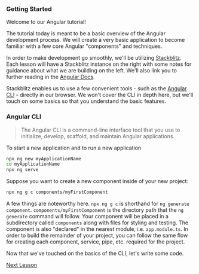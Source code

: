 ### Getting Started

Welcome to our Angular tutorial!

The tutorial today is meant to be a basic overview of the Angular development process.  We will create a very basic application to become familiar with a few core Angular "components" and techniques.  

In order to make development go smoothly, we'll be utilizing [Stackblitz](https://stackblitz.com/).  Each lesson will have a Stackblitz instance on the right with some notes for guidance about what we are building on the left.  We'll also link you to further reading in the [Angular Docs](https://angular.io/docs).

Stackblitz enables us to use a few convenient tools - such as the [Angular CLI](https://angular.io/cli) - directly in our browser.  We won't cover the CLI in depth here, but we'll touch on some basics so that you understand the basic features.

### Angular CLI

> The Angular CLI is a command-line interface tool that you use to initialize, develop, scaffold, and maintain Angular applications.

To start a new application and to run a new application

```sh
npx ng new myApplicationName
cd myApplicationName
npx ng serve
```

Suppose you want to create a new component inside of your new project:

```sh
npx ng g c components/myFirstComponent
```

A few things are noteworthy here.  `npx ng g c` is shorthand for `ng generate component`.  `components/myFirstComponent` is the directory path that the `ng generate` command will follow.  Your component will be placed in a subdirectory called `components` along with files for styling and testing.  The component is also "declared" in the nearest module, i.e. `app.module.ts`.  In order to build the remainder of your project, you can follow the same flow for creating each component, service, pipe, etc. required for the project.

Now that we've touched on the basics of the CLI, let's write some code.

[Next Lesson](/lesson-2.md)

